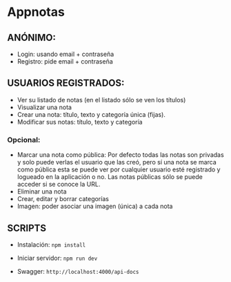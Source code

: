 # Appnotas

## ANÓNIMO:
- Login: usando email + contraseña
- Registro: pide email + contraseña

## USUARIOS REGISTRADOS:
- Ver su listado de notas (en el listado sólo se ven los títulos)
- Visualizar una nota
- Crear una nota: título, texto y categoría única (fijas).
- Modificar sus notas: título, texto y categoría

### Opcional:
- Marcar una nota como pública:
Por defecto todas las notas son privadas y solo puede verlas el usuario que las creó, pero sí una nota se marca como pública esta se puede ver por 
cualquier usuario esté registrado y logueado en la aplicación o no. Las notas 
públicas sólo se puede acceder si se conoce la URL.
- Eliminar una nota
- Crear, editar y borrar categorías
- Imagen: poder asociar una imagen (única) a cada nota

## SCRIPTS

- Instalación:
    ``` npm install ```

- Iniciar servidor:
    ```npm run dev ```

- Swagger:
    ``` http://localhost:4000/api-docs ```
    